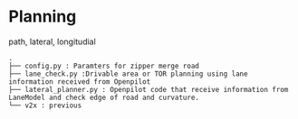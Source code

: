 # Planning

path, lateral, longitudial

    .
    ├── config.py : Paramters for zipper merge road
    ├── lane_check.py :Drivable area or TOR planning using lane information received from Openpilot
    ├── lateral_planner.py : Openpilot code that receive information from LaneModel and check edge of road and curvature.
    └── v2x : previous
